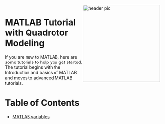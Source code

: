 <img src="https://github.com/AkshayLaddha943/MATLAB_Tutorial_with_Quadrotor_Modeling/blob/main/matlab.png" align="right" width="250" alt="header pic"/>

# MATLAB Tutorial with Quadrotor Modeling

If you are new to MATLAB, here are some tutorials to help you get started. The tutorial begins with the Introduction and basics of MATLAB and moves to advanced MATLAB tutorials.

# Table of Contents
   * [MATLAB variables](https://www.youtube.com/watch?v=L-Y8Q--I2YM&feature=youtu.be)
